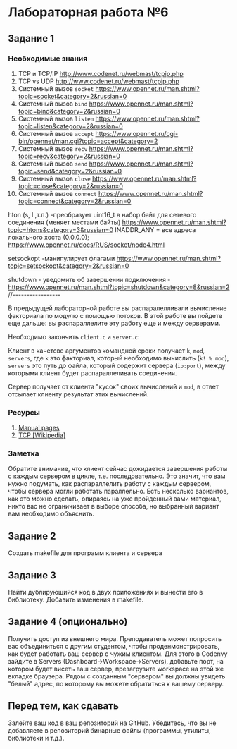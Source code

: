 # Лабораторная работа №6

## Задание 1

### Необходимые знания

1. TCP и TCP/IP  http://www.codenet.ru/webmast/tcpip.php
2. TCP vs UDP     http://www.codenet.ru/webmast/tcpip.php
1. Системный вызов `socket`   https://www.opennet.ru/man.shtml?topic=socket&category=2&russian=0
2. Системный вызов `bind`    https://www.opennet.ru/man.shtml?topic=bind&category=2&russian=0
2. Системный вызов `listen`  https://www.opennet.ru/man.shtml?topic=listen&category=2&russian=0
3. Системный вызов `accept`   https://www.opennet.ru/cgi-bin/opennet/man.cgi?topic=accept&category=2
4. Системный вызов `recv`  https://www.opennet.ru/man.shtml?topic=recv&category=2&russian=0
5. Системный вызов `send`   https://www.opennet.ru/man.shtml?topic=send&category=2&russian=0
6. Системный вызов `close`   https://www.opennet.ru/man.shtml?topic=close&category=2&russian=0
7. Системный вызов `connect`  https://www.opennet.ru/man.shtml?topic=connect&category=2&russian=0

hton (s, l ,т.п.) -преобразует uint16_t в набор байт для сетевого соединения (меняет местами байты)  https://www.opennet.ru/man.shtml?topic=htons&category=3&russian=0
INADDR_ANY = все адреса локального хоста (0.0.0.0);
https://www.opennet.ru/docs/RUS/socket/node4.html

setsockopt  -манипулирует флагами  https://www.opennet.ru/man.shtml?topic=setsockopt&category=2&russian=0

shutdown - уведомить об завершении подключения - https://www.opennet.ru/man.shtml?topic=shutdown&category=8&russian=2
//-----------------

В предыдущей лабораторной работе вы распаралелливали вычисление факториала по модулю с помощью потоков. В этой работе вы пойдете еще дальше: вы распараллелите эту работу еще и между серверами. 

Необходимо закончить `client.c` и `server.c`:

Клиент в качетсве аргументов командной сроки получает `k`, `mod`, `servers`, где `k` это факториал, который необходимо вычислить (`k! % mod`), `servers` это путь до файла, который содержит сервера (`ip:port`), между которыми клиент будет распараллеливать соединения.

Сервер получает от клиента "кусок" своих вычислений и `mod`, в ответ отсылает клиенту результат этих вычислений.

### Ресурсы

1. [Manual pages](http://man7.org/linux/man-pages/)
2. [TCP [Wikipedia]](https://en.wikipedia.org/wiki/Transmission_Control_Protocol)

### Заметка

Обратите внимание, что клиент сейчас дожидается завершения работы с каждым сервером в цикле, т.е. последовательно. Это значит, что вам нужно подумать, как распараллелить работу с каждым сервером, чтобы сервера могли работать параллельно. Есть несколько вариантов, как это можно сделать, опираясь на уже пройденный вами материал, никто вас не ограничивает в выборе способа, но выбранный вариант вам необходимо объяснить.

## Задание 2

Создать makefile для программ клиента и сервера

## Задание 3

Найти дублирующийся код в двух приложениях и вынести его в библиотеку. Добавить изменения в makefile.

## Задание 4 (опционально)

Получить доступ из внешнего мира. Преподаватель может попросить вас объединиться с другим студентом, чтобы проденмонстрировать, как будет работать ваш сервер с чужим клиентом. Для этого в Codenvy зайдите в Servers (Dashboard->Workspace->Servers), добавьте порт, на котором будет висеть ваш сервер, презагрузите workspace на этой же вкладке браузера. Рядом с созданным "сервером" вы должны увидеть "белый" адрес, по которому вы можете обратиться к вашему серверу. 

## Перед тем, как сдавать

Залейте ваш код в ваш репозиторий на GitHub. Убедитесь, что вы не добавляете в репозиторий бинарные файлы (программы, утилиты, библиотеки и т.д.).
